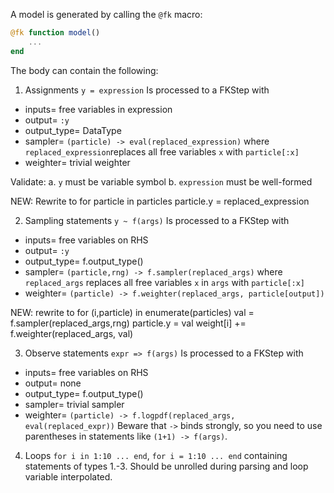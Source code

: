 A model is generated by calling the `@fk` macro:

```julia
@fk function model()
    ...
end
```

The body can contain the following:

1. Assignments `y = expression`
Is processed to a FKStep with
- inputs= free variables in expression
- output= `:y`
- output_type= DataType
- sampler= `(particle) -> eval(replaced_expression)`
where `replaced_expression`replaces all free variables `x` with `particle[:x]`
- weighter= trivial weighter

Validate:
a. `y` must be variable symbol
b. `expression` must be well-formed

NEW: Rewrite to
for particle in particles 
    particle.y = replaced_expression


2. Sampling statements `y ~ f(args)`
Is processed to a FKStep with
- inputs= free variables on RHS
- output= `:y`
- output_type= f.output_type()
- sampler= `(particle,rng) -> f.sampler(replaced_args)`
where `replaced_args` replaces all free variables `x` in `args` with `particle[:x]`
- weighter= `(particle) -> f.weighter(replaced_args, particle[output])`

NEW: rewrite to
for (i,particle) in enumerate(particles)
    val = f.sampler(replaced_args,rng)
    particle.y = val
    weight[i] += f.weighter(replaced_args, val)
    
3. Observe statements `expr => f(args)`
Is processed to a FKStep with
- inputs= free variables on RHS
- output= none
- output_type= f.output_type()
- sampler= trivial sampler
- weighter= `(particle) -> f.logpdf(replaced_args, eval(replaced_expr))`
Beware that `->` binds strongly, so you need to use parentheses in statements like `(1+1) -> f(args)`.

4. Loops `for i in 1:10 ... end`, `for i = 1:10 ... end` containing statements of types 1.-3.
Should be unrolled during parsing and loop variable interpolated.
